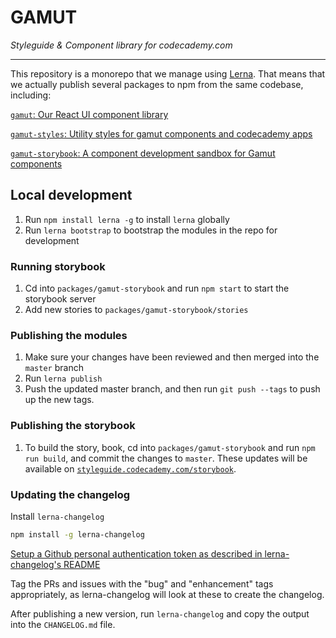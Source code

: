 # GAMUT

*Styleguide & Component library for codecademy.com*

---

This repository is a monorepo that we manage using [Lerna](https://lernajs.io/). That means that we actually publish several packages to npm from the same codebase, including:

[`gamut`: Our React UI component library](/packages/gamut/README.md)

[`gamut-styles`: Utility styles for gamut components and codecademy apps](/packages/gamut-styles/README.md)

[`gamut-storybook`: A component development sandbox for Gamut components](/packages/gamut-storybook/README.md)

## Local development

1. Run `npm install lerna -g` to install `lerna` globally
1. Run `lerna bootstrap` to bootstrap the modules in the repo for development

### Running storybook

1. Cd into `packages/gamut-storybook` and run `npm start` to start the storybook server
1. Add new stories to `packages/gamut-storybook/stories`

### Publishing the modules

1. Make sure your changes have been reviewed and then merged into the `master` branch
1. Run `lerna publish`
1. Push the updated master branch, and then run `git push --tags` to push up the new tags.

### Publishing the storybook

1. To build the story, book, cd into `packages/gamut-storybook` and run `npm run build`, and commit the changes to `master`. These updates will be available on [`styleguide.codecademy.com/storybook`](http://styleguide.codecademy.com/storybook).

### Updating the changelog

Install `lerna-changelog`

```bash
npm install -g lerna-changelog
```

[Setup a Github personal authentication token as described in lerna-changelog's README](https://github.com/lerna/lerna-changelog)

Tag the PRs and issues with the "bug" and "enhancement" tags appropriately, as lerna-changelog will look at these to create the changelog.

After publishing a new version, run `lerna-changelog` and copy the output into the `CHANGELOG.md` file.
